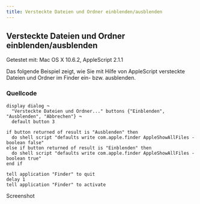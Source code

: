```yaml
---
title: Versteckte Dateien und Ordner einblenden/ausblenden
---
```


## Versteckte Dateien und Ordner einblenden/ausblenden

Getestet mit: Mac OS X 10.6.2, AppleScript 2.1.1

Das folgende Beispiel zeigt, wie Sie mit Hilfe von AppleScript versteckte Dateien und Ordner im Finder ein- bzw. ausblenden.

### Quellcode

```applescript
display dialog ¬
  "Versteckte Dateien und Ordner..." buttons {"Einblenden", "Ausblenden", "Abbrechen"} ¬
  default button 3

if button returned of result is "Ausblenden" then
  do shell script "defaults write com.apple.finder AppleShowAllFiles -boolean false"
else if button returned of result is "Einblenden" then
  do shell script "defaults write com.apple.finder AppleShowAllFiles -boolean true"
end if

tell application "Finder" to quit
delay 1
tell application "Finder" to activate
```

Screenshot
